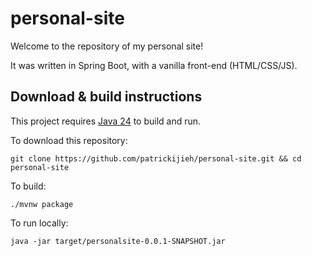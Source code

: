 # personal-site

Welcome to the repository of my personal site!

It was written in Spring Boot, with a vanilla front-end (HTML/CSS/JS).

## Download & build instructions

This project requires [Java 24](https://openjdk.org/projects/jdk/24/) to build and run.

To download this repository:

`git clone https://github.com/patrickijieh/personal-site.git && cd personal-site`

To build:

`./mvnw package`

To run locally:

`java -jar target/personalsite-0.0.1-SNAPSHOT.jar`
